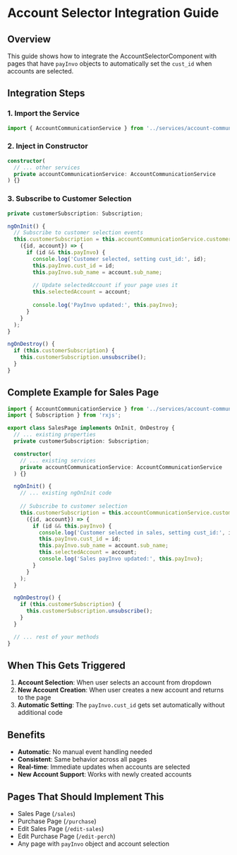 # Account Selector Integration Guide

## Overview
This guide shows how to integrate the AccountSelectorComponent with pages that have `payInvo` objects to automatically set the `cust_id` when accounts are selected.

## Integration Steps

### 1. Import the Service
```typescript
import { AccountCommunicationService } from '../services/account-communication.service';
```

### 2. Inject in Constructor
```typescript
constructor(
  // ... other services
  private accountCommunicationService: AccountCommunicationService
) {}
```

### 3. Subscribe to Customer Selection
```typescript
private customerSubscription: Subscription;

ngOnInit() {
  // Subscribe to customer selection events
  this.customerSubscription = this.accountCommunicationService.customerSelected$.subscribe(
    ({id, account}) => {
      if (id && this.payInvo) {
        console.log('Customer selected, setting cust_id:', id);
        this.payInvo.cust_id = id;
        this.payInvo.sub_name = account.sub_name;
        
        // Update selectedAccount if your page uses it
        this.selectedAccount = account;
        
        console.log('PayInvo updated:', this.payInvo);
      }
    }
  );
}

ngOnDestroy() {
  if (this.customerSubscription) {
    this.customerSubscription.unsubscribe();
  }
}
```

## Complete Example for Sales Page

```typescript
import { AccountCommunicationService } from '../services/account-communication.service';
import { Subscription } from 'rxjs';

export class SalesPage implements OnInit, OnDestroy {
  // ... existing properties
  private customerSubscription: Subscription;

  constructor(
    // ... existing services
    private accountCommunicationService: AccountCommunicationService
  ) {}

  ngOnInit() {
    // ... existing ngOnInit code
    
    // Subscribe to customer selection
    this.customerSubscription = this.accountCommunicationService.customerSelected$.subscribe(
      ({id, account}) => {
        if (id && this.payInvo) {
          console.log('Customer selected in sales, setting cust_id:', id);
          this.payInvo.cust_id = id;
          this.payInvo.sub_name = account.sub_name;
          this.selectedAccount = account;
          console.log('Sales payInvo updated:', this.payInvo);
        }
      }
    );
  }

  ngOnDestroy() {
    if (this.customerSubscription) {
      this.customerSubscription.unsubscribe();
    }
  }

  // ... rest of your methods
}
```

## When This Gets Triggered

1. **Account Selection**: When user selects an account from dropdown
2. **New Account Creation**: When user creates a new account and returns to the page
3. **Automatic Setting**: The `payInvo.cust_id` gets set automatically without additional code

## Benefits

- **Automatic**: No manual event handling needed
- **Consistent**: Same behavior across all pages
- **Real-time**: Immediate updates when accounts are selected
- **New Account Support**: Works with newly created accounts

## Pages That Should Implement This

- Sales Page (`/sales`)
- Purchase Page (`/purchase`) 
- Edit Sales Page (`/edit-sales`)
- Edit Purchase Page (`/edit-perch`)
- Any page with `payInvo` object and account selection